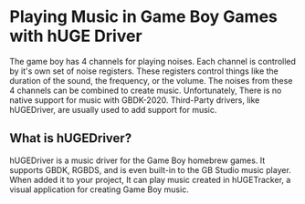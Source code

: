 # Playing Music in Game Boy Games with hUGE Driver

The game boy has 4 channels for playing noises. Each channel is controlled by it's own set of noise registers. These registers control things like the duration of the sound, the frequency, or the volume. The noises from these 4 channels can be combined to create music. Unfortunately, There is no native support for music with GBDK-2020. Third-Party drivers, like hUGEDriver, are usually used to add support for music.

## What is hUGEDriver?

hUGEDriver is a music driver for the Game Boy homebrew games. It supports GBDK, RGBDS, and is even built-in to the GB Studio music player. When added it to your project, It can play music created in hUGETracker, a visual application for creating Game Boy music.
